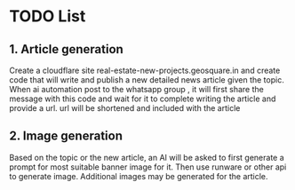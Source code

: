 # TODO List

## 1. Article generation
Create a cloudflare site real-estate-new-projects.geosquare.in
and create code that will write and publish a new detailed news article given the topic.
When ai automation post to the whatsapp group , it will first share the message with this code and wait for it to complete writing the article and provide a url.
url will be shortened and included with the article

## 2. Image generation
Based on the topic or the new article, an AI will be asked to first generate a prompt for most suitable banner image for it. Then use runware or other api to generate image. 
Additional images may be generated for the article. 